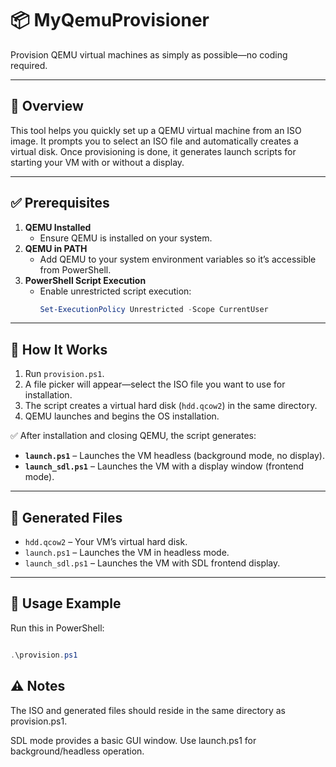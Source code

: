 # 📦 MyQemuProvisioner

Provision QEMU virtual machines as simply as possible—no coding required.

---

## 🚀 Overview

This tool helps you quickly set up a QEMU virtual machine from an ISO image. It prompts you to select an ISO file and automatically creates a virtual disk. Once provisioning is done, it generates launch scripts for starting your VM with or without a display.

---

## ✅ Prerequisites

1. **QEMU Installed**
   - Ensure QEMU is installed on your system.
2. **QEMU in PATH**
   - Add QEMU to your system environment variables so it’s accessible from PowerShell.
3. **PowerShell Script Execution**
   - Enable unrestricted script execution:
     ```powershell
     Set-ExecutionPolicy Unrestricted -Scope CurrentUser
     ```

---

## 📖 How It Works

1. Run `provision.ps1`.
2. A file picker will appear—select the ISO file you want to use for installation.
3. The script creates a virtual hard disk (`hdd.qcow2`) in the same directory.
4. QEMU launches and begins the OS installation.

✅ After installation and closing QEMU, the script generates:
- **`launch.ps1`** – Launches the VM headless (background mode, no display).
- **`launch_sdl.ps1`** – Launches the VM with a display window (frontend mode).

---

## 📂 Generated Files

- `hdd.qcow2` – Your VM’s virtual hard disk.
- `launch.ps1` – Launches the VM in headless mode.
- `launch_sdl.ps1` – Launches the VM with SDL frontend display.

---

## 📝 Usage Example

Run this in PowerShell:

```powershell

.\provision.ps1

```

## ⚠️ Notes
The ISO and generated files should reside in the same directory as provision.ps1.

SDL mode provides a basic GUI window. Use launch.ps1 for background/headless operation.